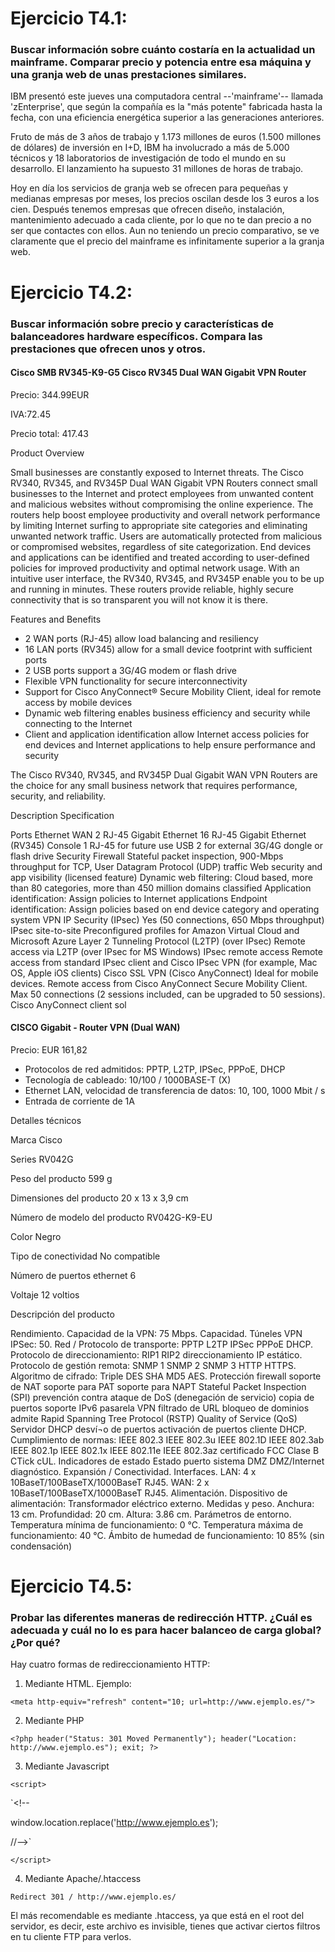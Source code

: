 # Ejercicio T4.1:
### Buscar información sobre cuánto costaría en la actualidad un mainframe. Comparar precio y potencia entre esa máquina y una granja web de unas prestaciones similares.
IBM presentó este jueves una computadora central --'mainframe'-- llamada 'zEnterprise', que según la compañía es la "más potente" fabricada hasta la fecha, con una eficiencia energética superior a las generaciones anteriores. 

Fruto de más de 3 años de trabajo y 1.173 millones de euros (1.500 millones de dólares) de inversión en I+D, IBM ha involucrado a más de 5.000 técnicos y 18 laboratorios de investigación de todo el mundo en su desarrollo. El lanzamiento ha supuesto 31 millones de horas de trabajo.

Hoy en día los servicios de granja web se ofrecen para pequeñas y medianas empresas por meses, los precios oscilan desde los 3 euros a los cien. Después tenemos empresas que ofrecen diseño, instalación, mantenimiento adecuado a cada cliente, por lo que no te dan precio a no ser que contactes con ellos. 
Aun no teniendo un precio comparativo, se ve claramente que el precio del mainframe es infinitamente superior a la granja web.


# Ejercicio T4.2:
### Buscar información sobre precio y características de balanceadores hardware específicos. Compara las prestaciones que ofrecen unos y otros.

#### Cisco SMB RV345-K9-G5 Cisco RV345 Dual WAN Gigabit VPN Router

Precio: 344.99EUR

IVA:72.45

Precio total: 417.43

Product Overview

Small businesses are constantly exposed to Internet threats. The Cisco RV340, RV345, and RV345P Dual WAN Gigabit VPN Routers connect small businesses to the Internet and protect employees from unwanted content and malicious websites without compromising the online experience. The routers help boost employee productivity and overall network performance by limiting Internet surfing to appropriate site categories and eliminating unwanted network traffic. Users are automatically protected from malicious or compromised websites, regardless of site categorization. End devices and applications can be identified and treated according to user-defined policies for improved productivity and optimal network usage.
With an intuitive user interface, the RV340, RV345, and RV345P enable you to be up and running in minutes. These routers provide reliable, highly secure connectivity that is so transparent you will not know it is there.

Features and Benefits

- 2 WAN ports (RJ-45) allow load balancing and resiliency
- 16 LAN ports (RV345) allow for a small device footprint with sufficient ports
- 2 USB ports support a 3G/4G modem or flash drive
- Flexible VPN functionality for secure interconnectivity
- Support for Cisco AnyConnect® Secure Mobility Client, ideal for remote access by mobile devices
- Dynamic web filtering enables business efficiency and security while connecting to the Internet
- Client and application identification allow Internet access policies for end devices and Internet applications to help ensure performance and security

The Cisco RV340, RV345, and RV345P Dual Gigabit WAN VPN Routers are the choice for any small business network that requires performance, security, and reliability.
 

Description Specification

Ports
Ethernet WAN 2 RJ-45 Gigabit Ethernet 16 RJ-45 Gigabit Ethernet (RV345)
Console 1 RJ-45 for future use
USB 2 for external 3G/4G dongle or flash drive
Security
Firewall Stateful packet inspection, 900-Mbps throughput for TCP, User Datagram Protocol (UDP) traffic
Web security and app visibility (licensed
feature)
Dynamic web filtering: Cloud based, more than 80 categories, more than 450 million domains
classified
Application identification: Assign policies to Internet applications
Endpoint identification: Assign policies based on end device category and operating system
VPN
IP Security (IPsec) Yes (50 connections, 650 Mbps throughput)
IPsec site-to-site Preconfigured profiles for Amazon Virtual Cloud and Microsoft Azure
Layer 2 Tunneling Protocol (L2TP) (over
IPsec)
Remote access via L2TP (over IPsec for MS Windows)
IPsec remote access Remote access from standard IPsec client and Cisco IPsec VPN (for example, Mac OS, Apple
iOS clients)
Cisco SSL VPN
(Cisco AnyConnect)
Ideal for mobile devices. Remote access from Cisco AnyConnect Secure Mobility Client. Max 50
connections (2 sessions included, can be upgraded to 50 sessions). Cisco AnyConnect client sol


#### CISCO Gigabit - Router VPN (Dual WAN)
Precio:	EUR 161,82 


- Protocolos de red admitidos: PPTP, L2TP, IPSec, PPPoE, DHCP
- Tecnología de cableado: 10/100 / 1000BASE-T (X)
- Ethernet LAN, velocidad de transferencia de datos: 10, 100, 1000 Mbit / s
- Entrada de corriente de 1A

Detalles técnicos

Marca	Cisco

Series	RV042G

Peso del producto	599 g

Dimensiones del producto	20 x 13 x 3,9 cm

Número de modelo del producto	RV042G-K9-EU

Color	Negro

Tipo de conectividad	No compatible

Número de puertos ethernet	6

Voltaje	12 voltios
 	 
 
Descripción del producto

Rendimiento. Capacidad de la VPN: 75 Mbps. Capacidad. Túneles VPN IPSec: 50. Red / Protocolo de transporte: PPTP L2TP IPSec PPPoE DHCP. Protocolo de direccionamiento: RIP1 RIP2 direccionamiento IP estático. Protocolo de gestión remota: SNMP 1 SNMP 2 SNMP 3 HTTP HTTPS. Algoritmo de cifrado: Triple DES SHA MD5 AES. Protección firewall soporte de NAT soporte para PAT soporte para NAPT Stateful Packet Inspection (SPI) prevención contra ataque de DoS (denegación de servicio) copia de puertos soporte IPv6 pasarela VPN filtrado de URL bloqueo de dominios admite Rapid Spanning Tree Protocol (RSTP) Quality of Service (QoS) Servidor DHCP desví¬o de puertos activación de puertos cliente DHCP. Cumplimiento de normas: IEEE 802.3 IEEE 802.3u IEEE 802.1D IEEE 802.3ab IEEE 802.1p IEEE 802.1x IEEE 802.11e IEEE 802.3az certificado FCC Clase B CTick cUL. Indicadores de estado Estado puerto sistema DMZ DMZ/Internet diagnóstico. Expansión / Conectividad. Interfaces. LAN: 4 x 10BaseT/100BaseTX/1000BaseT RJ45. WAN: 2 x 10BaseT/100BaseTX/1000BaseT RJ45. Alimentación. Dispositivo de alimentación: Transformador eléctrico externo. Medidas y peso. Anchura: 13 cm. Profundidad: 20 cm. Altura: 3.86 cm. Parámetros de entorno. Temperatura mínima de funcionamiento: 0 °C. Temperatura máxima de funcionamiento: 40 °C. Ámbito de humedad de funcionamiento: 10 85% (sin condensación)


# Ejercicio T4.5:
### Probar las diferentes maneras de redirección HTTP. ¿Cuál es adecuada y cuál no lo es para hacer balanceo de carga global? ¿Por qué?
Hay cuatro formas de redireccionamiento HTTP:
1.	Mediante HTML. Ejemplo: 

`<meta http-equiv="refresh" content="10; url=http://www.ejemplo.es/">`

2.	Mediante PHP

`<?php
header("Status: 301 Moved Permanently");
header("Location: http://www.ejemplo.es");
exit;
?>`

3.	Mediante Javascript

`<script>`

`<!--

window.location.replace('http://www.ejemplo.es'); 

//-->`

`</script>`

4.	Mediante Apache/.htaccess

`Redirect 301 / http://www.ejemplo.es/`

El más recomendable es mediante .htaccess, ya que está en el root del servidor, es decir, este archivo es invisible, tienes que activar ciertos filtros en tu cliente FTP para verlos.

